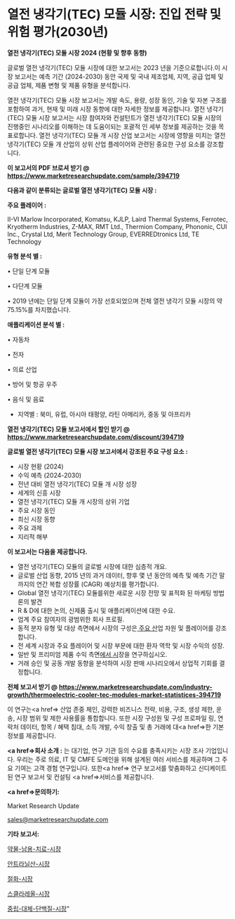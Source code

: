 # 열전 냉각기(TEC) 모듈 시장: 진입 전략 및 위험 평가(2030년)

<strong>열전 냉각기(TEC) 모듈 시장 2024 (현황 및 향후 동향)</strong>

글로벌 열전 냉각기(TEC) 모듈 시장에 대한 보고서는 2023 년을 기준으로합니다.이 시장 보고서는 예측 기간 (2024-2030) 동안 국제 및 국내 제조업체, 지역, 공급 업체 및 공급 업체, 제품 변형 및 제품 유형을 분석합니다.

열전 냉각기(TEC) 모듈 시장 보고서는 개발 속도, 용량, 성장 동인, 기술 및 자본 구조를 포함하여 과거, 현재 및 미래 시장 동향에 대한 자세한 정보를 제공합니다. 열전 냉각기(TEC) 모듈 시장 보고서는 시장 참여자와 컨설턴트가 열전 냉각기(TEC) 모듈 시장의 진행중인 시나리오를 이해하는 데 도움이되는 포괄적 인 세부 정보를 제공하는 것을 목표로합니다. 열전 냉각기(TEC) 모듈 개 시장 산업 보고서는 시장에 영향을 미치는 열전 냉각기(TEC) 모듈 개 산업의 상위 산업 플레이어와 관련된 중요한 구성 요소를 강조합니다.



<strong>이 보고서의 PDF 브로셔 받기 @ <a href=https://www.marketresearchupdate.com/sample/394719>https://www.marketresearchupdate.com/sample/394719</a></strong>



<strong>다음과 같이 분류되는 글로벌 열전 냉각기(TEC) 모듈 시장 :</strong>



<strong>주요 플레이어 :</strong>

II-VI Marlow Incorporated, Komatsu, KJLP, Laird Thermal Systems, Ferrotec, Kryotherm Industries, Z-MAX, RMT Ltd., Thermion Company, Phononic, CUI Inc., Crystal Ltd, Merit Technology Group, EVERREDtronics Ltd, TE Technology



<strong>유형 분석 별 :</strong>

• 단일 단계 모듈

• 다단계 모듈

• 2019 년에는 단일 단계 모듈이 가장 선호되었으며 전체 열전 냉각기 모듈 시장의 약 75.15%를 차지했습니다.



<strong>애플리케이션 분석 별 :</strong>

• 자동차

• 전자

• 의료 산업

• 방어 및 항공 우주

• 음식 및 음료

<ul>
  <li>지역별 : 북미, 유럽, 아시아 태평양, 라틴 아메리카, 중동 및 아프리카</li>
</ul>


<strong>열전 냉각기(TEC) 모듈 보고서에서 할인 받기 @ <a href=https://www.marketresearchupdate.com/discount/394719>https://www.marketresearchupdate.com/discount/394719</a></strong>



<strong>글로벌 열전 냉각기(TEC) 모듈 시장 보고서에서 강조된 주요 구성 요소 :</strong>
<ul>
  <li>시장 현황 (2024)</li>
  <li>수익 예측 (2024-2030)</li>
  <li>전년 대비 열전 냉각기(TEC) 모듈 개 시장 성장</li>
  <li>세계의 신흥 시장</li>
  <li>열전 냉각기(TEC) 모듈 개 시장의 상위 기업</li>
  <li>주요 시장 동인</li>
  <li>최신 시장 동향</li>
  <li>주요 과제</li>
  <li>지리적 해부</li>
</ul>


<strong>이 보고서는 다음을 제공합니다.</strong>
<ul>
  <li>열전 냉각기(TEC) 모듈의 글로벌 시장에 대한 심층적 개요.</li>
  <li>글로벌 산업 동향, 2015 년의 과거 데이터, 향후 몇 년 동안의 예측 및 예측 기간 말까지의 연간 복합 성장률 (CAGR) 예상치를 평가합니다.</li>
  <li>Global 열전 냉각기(TEC) 모듈를위한 새로운 시장 전망 및 표적화 된 마케팅 방법론의 발견</li>
  <li>R &amp; D에 대한 논의, 신제품 출시 및 애플리케이션에 대한 수요.</li>
  <li>업계 주요 참여자의 광범위한 회사 프로필.</li>
  <li>동적 분자 유형 및 대상 측면에서 시장의 구성은<a href=> 주요 산</a>업 자원 및 플레이어를 강조합니다.</li>
  <li>전 세계 시장과 주요 플레이어 및 시장 부문에 대한 환자 역학 및 시장 수익의 성장.</li>
  <li>일반 및 프리미엄 제품 수익 측면<a href=>에서 시</a>장을 연구하십시오.</li>
  <li>거래 승인 및 공동 개발 동향을 분석하여 시장 판매 시나리오에서 상업적 기회를 결정합니다.</li>
</ul>



<strong>전체 보고서 받기 @ <a href=https://www.marketresearchupdate.com/industry-growth/thermoelectric-cooler-tec-modules-market-statistices-394719>https://www.marketresearchupdate.com/industry-growth/thermoelectric-cooler-tec-modules-market-statistices-394719</a></strong>

이 연구는<a href=> 산업 존중</a> 체인, 강력한 비즈니스 전략, 비용, 구조, 생성 제한, 운송, 시장 범위 및 제한 사용률을 통합합니다. 또한 시장 구성원 및 구성 프로파일 링, 연락처 데이터, 항목 / 혜택 침대, 소득 개발, 수익 창출 및 총 거래에 대<a href=>한 기본 </a>정보를 제공합니다.



<strong><a href=>회사 소</a>개 :</strong>
는 대기업, 연구 기관 등의 수요를 충족시키는 시장 조사 기업입니다. 우리는 주로 의료, IT 및 CMFE 도메인을 위해 설계된 여러 서비스를 제공하며 그 주요 기여는 고객 경험 연구입니다. 또한<a href=> 연구 보</a>고서를 맞춤화하고 신디케이트 된 연구 보고서 및 컨설팅 <a href=>서비스</a>를 제공합니다.



<strong><a href=>문의하기:</a></strong>

Market Research Update

sales@marketresearchupdate.com



<strong>기타 보고서:</strong>

<a href=https://www.linkedin.com/pulse/약물-남용-치료-시장-현재-및-미래-성장-2029-isdailynews/>약물-남용-치료-시장</a>

<a href=https://www.linkedin.com/pulse/안트라닐산-시장-동향-및-성장-전망-trend-tracking-tips-360-analysis-b5ouf/>안트라닐산-시장</a>

<a href=https://www.linkedin.com/pulse/절화-시장-경쟁-분석-및-성장-잠재력-2029-data-dive-diaries-24-analysis-38zwf/>절화-시장</a>

<a href=https://www.linkedin.com/pulse/스클라레올-시장-진입-전략-및-위험-평가2030년-data-dive-diaries-24-analysis-qghhf/>스클라레올-시장</a>

<a href=https://www.linkedin.com/pulse/중립-대체-단백질-시장-현재-및-미래-성장-2029-analytics-alchemy-360-analysis-bhi9f/>중립-대체-단백질-시장</a>"

